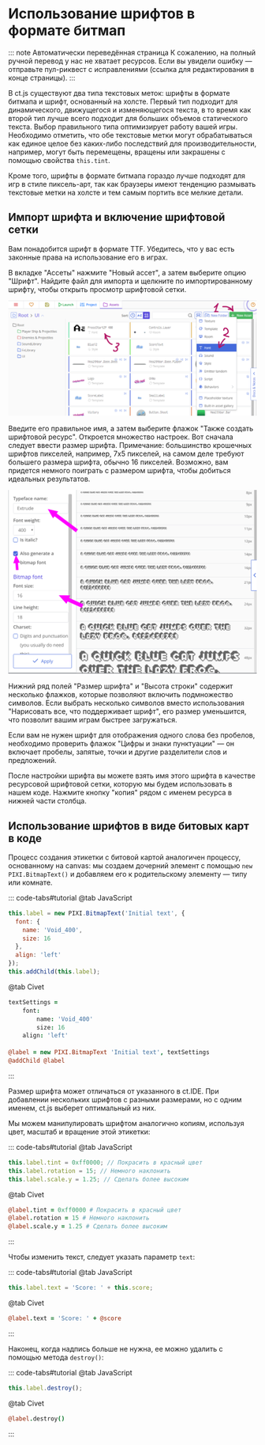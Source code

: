 # Использование шрифтов в формате битмап

::: note Автоматически переведённая страница
К сожалению, на полный ручной перевод у нас не хватает ресурсов.
Если вы увидели ошибку — отправьте пул-риквест с исправлениями (ссылка для редактирования в конце страницы).
:::

В ct.js существуют два типа текстовых меток: шрифты в формате битмапа и шрифт, основанный на холсте. Первый тип подходит для динамического, движущегося и изменяющегося текста, в то время как второй тип лучше всего подходит для больших объемов статического текста. Выбор правильного типа оптимизирует работу вашей игры. Необходимо отметить, что обе текстовые метки могут обрабатываться как единое целое без каких-либо последствий для производительности, например, могут быть перемещены, вращены или закрашены с помощью свойства `this.tint`.

Кроме того, шрифты в формате битмапа гораздо лучше подходят для игр в стиле пиксель-арт, так как браузеры имеют тенденцию размывать текстовые метки на холсте и тем самым портить все мелкие детали.

## Импорт шрифта и включение шрифтовой сетки

Вам понадобится шрифт в формате TTF. Убедитесь, что у вас есть законные права на использование его в играх.

В вкладке "Ассеты" нажмите "Новый ассет", а затем выберите опцию "Шрифт". Найдите файл для импорта и щелкните по импортированному шрифту, чтобы открыть просмотр шрифтовой сетки.

![](../images/bitmapFonts_01.png)

Введите его правильное имя, а затем выберите флажок "Также создать шрифтовой ресурс". Откроется множество настроек. Вот сначала следует ввести размер шрифта. Примечание: большинство крошечных шрифтов пикселей, например, 7x5 пикселей, на самом деле требуют большего размера шрифта, обычно 16 пикселей. Возможно, вам придется немного поиграть с размером шрифта, чтобы добиться идеальных результатов.

![](../images/bitmapFonts_02.png)

Нижний ряд полей "Размер шрифта" и "Высота строки" содержит несколько флажков, которые позволяют включить подмножество символов. Если выбрать несколько символов вместо использования "Нарисовать все, что поддерживает шрифт", его размер уменьшится, что позволит вашим играм быстрее загружаться.

Если вам не нужен шрифт для отображения одного слова без пробелов, необходимо проверить флажок "Цифры и знаки пунктуации" — он включает пробелы, запятые, точки и другие разделители слов и предложений.

После настройки шрифта вы можете взять имя этого шрифта в качестве ресурсовой шрифтовой сетки, которую мы будем использовать в нашем коде. Нажмите кнопку "копия" рядом с именем ресурса в нижней части столбца.

## Использование шрифтов в виде битовых карт в коде

Процесс создания этикетки с битовой картой аналогичен процессу, основанному на canvas: мы создаем дочерний элемент с помощью `new PIXI.BitmapText()` и добавляем его к родительскому элементу — типу или комнате.

::: code-tabs#tutorial
@tab JavaScript
```js
this.label = new PIXI.BitmapText('Initial text', {
  font: {
    name: 'Void_400',
    size: 16
  },
  align: 'left'
});
this.addChild(this.label);
```
@tab Civet
```coffee
textSettings =
    font:
        name: 'Void_400'
        size: 16
    align: 'left'

@label = new PIXI.BitmapText 'Initial text', textSettings
@addChild @label
```
:::

Размер шрифта может отличаться от указанного в ct.IDE. При добавлении нескольких шрифтов с разными размерами, но с одним именем, ct.js выберет оптимальный из них.

Мы можем манипулировать шрифтом аналогично копиям, используя цвет, масштаб и вращение этой этикетки:

::: code-tabs#tutorial
@tab JavaScript
```js
this.label.tint = 0xff0000; // Покрасить в красный цвет
this.label.rotation = 15; // Немного наклонить
this.label.scale.y = 1.25; // Сделать более высоким
```
@tab Civet
```coffee
@label.tint = 0xff0000 # Покрасить в красный цвет
@label.rotation = 15 # Немного наклонить
@label.scale.y = 1.25 # Сделать более высоким
```
:::

Чтобы изменить текст, следует указать параметр `text`:

::: code-tabs#tutorial
@tab JavaScript
```js
this.label.text = 'Score: ' + this.score;
```
@tab Civet
```coffee
@label.text = 'Score: ' + @score
```
:::

Наконец, когда надпись больше не нужна, ее можно удалить с помощью метода `destroy()`:

::: code-tabs#tutorial
@tab JavaScript
```js
this.label.destroy();
```
@tab Civet
```coffee
@label.destroy()
```
:::
